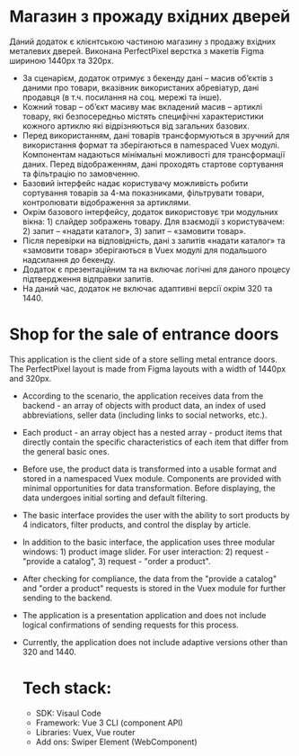 # Магазин з прожаду вхідних дверей
Даний додаток є клієнтською частиною магазину з продажу вхідних металевих дверей. 
Виконана PerfectPixel верстка з макетів Figma шириною 1440px та 320px.
- За сценарієм, додаток отримує з бекенду дані – масив об’єктів з даними про товари, вказівник використаних абревіатур, дані продавця (в т.ч. посилання на соц. мережі та інше). 
- Кожний товар – об’єкт масиву має вкладений масив – артиклі товару, які безпосередньо містять специфічні характеристики кожного артиклю які відрізняються від загальних базових. 
- Перед використанням, дані товарів трансформуються в зручний для використання формат та зберігаються в namespaced Vuex модулі. Компонентам надаються мінімальні можливості для трансформації даних. Перед відображенням, дані проходять стартове сортування та фільтрацію по замовченню.
- Базовий інтерфейс надає користувачу можливість робити сортування товарів за 4-ма показниками, фільтрувати товари, контролювати відображення за артиклями.
- Окрім базового інтерфейсу, додаток використовує три модульних вікна: 1) слайдер зображень товару. Для взаємодії  з користувачем: 2) запит – «надати каталог», 3) запит – «замовити товар».
- Після перевірки на відповідність, дані з запитів «надати каталог» та «замовити товар» зберігаються в Vuex модулі для подальшого надсилання до бекенду.
- Додаток є презентаційним та на включає логічні для даного процесу підтвердження відправки запитів.
- На даний час, додаток не включає адаптивні версії окрім 320 та 1440.

# Shop for the sale of entrance doors
This application is the client side of a store selling metal entrance doors. 
The PerfectPixel layout is made from Figma layouts with a width of 1440px and 320px.
- According to the scenario, the application receives data from the backend - an array of objects with product data, an index of used abbreviations, seller data (including links to social networks, etc.). 
- Each product - an array object has a nested array - product items that directly contain the specific characteristics of each item that differ from the general basic ones. 
- Before use, the product data is transformed into a usable format and stored in a namespaced Vuex module. Components are provided with minimal opportunities for data transformation. Before displaying, the data undergoes initial sorting and default filtering.
- The basic interface provides the user with the ability to sort products by 4 indicators, filter products, and control the display by article.
- In addition to the basic interface, the application uses three modular windows: 1) product image slider. For user interaction: 2) request - "provide a catalog", 3) request - "order a product".
- After checking for compliance, the data from the "provide a catalog" and "order a product" requests is stored in the Vuex module for further sending to the backend.
- The application is a presentation application and does not include logical confirmations of sending requests for this process.
- Currently, the application does not include adaptive versions other than 320 and 1440.

  # Tech stack:
  - SDK: Visaul Code
  - Framework: Vue 3 CLI (component API)
  - Libraries: Vuex, Vue router
  - Add ons: Swiper Element (WebComponent)
